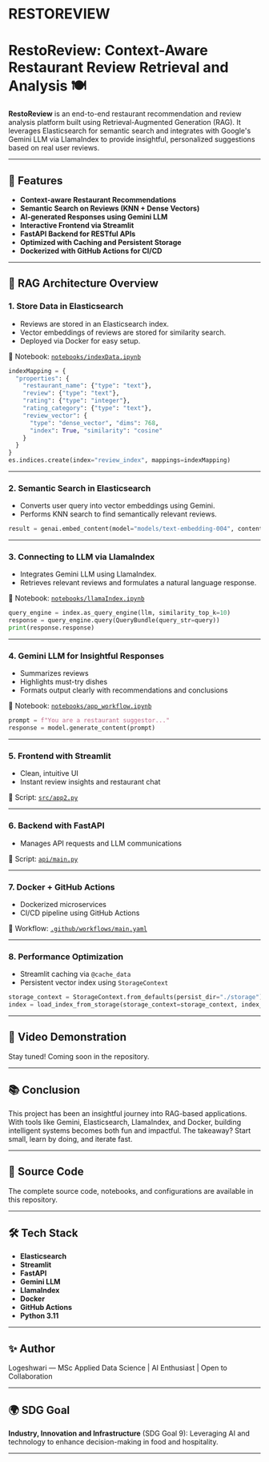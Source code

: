 # RESTOREVIEW

# RestoReview: Context-Aware Restaurant Review Retrieval and Analysis 🍽️

**RestoReview** is an end-to-end restaurant recommendation and review analysis platform built using Retrieval-Augmented Generation (RAG). It leverages Elasticsearch for semantic search and integrates with Google's Gemini LLM via LlamaIndex to provide insightful, personalized suggestions based on real user reviews.

---

## 🚀 Features
- **Context-aware Restaurant Recommendations**
- **Semantic Search on Reviews (KNN + Dense Vectors)**
- **AI-generated Responses using Gemini LLM**
- **Interactive Frontend via Streamlit**
- **FastAPI Backend for RESTful APIs**
- **Optimized with Caching and Persistent Storage**
- **Dockerized with GitHub Actions for CI/CD**

---

## 🧠 RAG Architecture Overview

### 1. Store Data in Elasticsearch
- Reviews are stored in an Elasticsearch index.
- Vector embeddings of reviews are stored for similarity search.
- Deployed via Docker for easy setup.

📓 Notebook: [`notebooks/indexData.ipynb`](Notebook/indexData.ipynb)

```python
indexMapping = {
  "properties": {
    "restaurant_name": {"type": "text"},
    "review": {"type": "text"},
    "rating": {"type": "integer"},
    "rating_category": {"type": "text"},
    "review_vector": {
      "type": "dense_vector", "dims": 768,
      "index": True, "similarity": "cosine"
    }
  }
}
es.indices.create(index="review_index", mappings=indexMapping)
```

---

### 2. Semantic Search in Elasticsearch
- Converts user query into vector embeddings using Gemini.
- Performs KNN search to find semantically relevant reviews.

```python
result = genai.embed_content(model="models/text-embedding-004", content=text)
```

---

### 3. Connecting to LLM via LlamaIndex
- Integrates Gemini LLM using LlamaIndex.
- Retrieves relevant reviews and formulates a natural language response.

📓 Notebook: [`notebooks/llamaIndex.ipynb`](Notebook/llamaIndex.ipynb)

```python
query_engine = index.as_query_engine(llm, similarity_top_k=10)
response = query_engine.query(QueryBundle(query_str=query))
print(response.response)
```

---

### 4. Gemini LLM for Insightful Responses
- Summarizes reviews
- Highlights must-try dishes
- Formats output clearly with recommendations and conclusions

📓 Notebook: [`notebooks/app_workflow.ipynb`](Notebook/app_workflow.ipynb)

```python
prompt = f"You are a restaurant suggestor..."
response = model.generate_content(prompt)
```

---

### 5. Frontend with Streamlit
- Clean, intuitive UI
- Instant review insights and restaurant chat

📄 Script: [`src/app2.py`](SRC/app2.py)

---

### 6. Backend with FastAPI
- Manages API requests and LLM communications

📄 Script: [`api/main.py`](API/main.py)

---

### 7. Docker + GitHub Actions
- Dockerized microservices
- CI/CD pipeline using GitHub Actions

📄 Workflow: [`.github/workflows/main.yaml`](Workflows/main.yaml)

---

### 8. Performance Optimization
- Streamlit caching via `@cache_data`
- Persistent vector index using `StorageContext`

```python
storage_context = StorageContext.from_defaults(persist_dir="./storage")
index = load_index_from_storage(storage_context=storage_context, index_id="vector_index")
```

---

## 🎥 Video Demonstration
Stay tuned! Coming soon in the repository.

---

## 📚 Conclusion
This project has been an insightful journey into RAG-based applications. With tools like Gemini, Elasticsearch, LlamaIndex, and Docker, building intelligent systems becomes both fun and impactful. The takeaway? Start small, learn by doing, and iterate fast.

---

## 🧾 Source Code
The complete source code, notebooks, and configurations are available in this repository.

---

## 🛠️ Tech Stack
- **Elasticsearch**
- **Streamlit**
- **FastAPI**
- **Gemini LLM**
- **LlamaIndex**
- **Docker**
- **GitHub Actions**
- **Python 3.11**

---

## ✨ Author
Logeshwari — MSc Applied Data Science | AI Enthusiast | Open to Collaboration

---

## 🌍 SDG Goal
**Industry, Innovation and Infrastructure** (SDG Goal 9): Leveraging AI and technology to enhance decision-making in food and hospitality.

---
